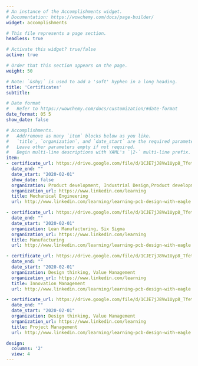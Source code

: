 ```yaml
---
# An instance of the Accomplishments widget.
# Documentation: https://wowchemy.com/docs/page-builder/
widget: accomplishments

# This file represents a page section.
headless: true

# Activate this widget? true/false
active: true

# Order that this section appears on the page.
weight: 50

# Note: `&shy;` is used to add a 'soft' hyphen in a long heading.
title: 'Certificates'
subtitle:

# Date format
#   Refer to https://wowchemy.com/docs/customization/#date-format
date_format: 05 5
show_date: false

# Accomplishments.
#   Add/remove as many `item` blocks below as you like.
#   `title`, `organization`, and `date_start` are the required parameters.
#   Leave other parameters empty if not required.
#   Begin multi-line descriptions with YAML's `|2-` multi-line prefix.
item:
- certificate_url: https://drive.google.com/file/d/1CJE7jJ8Vw1Uyp8_Tfet6tnepJrx90CBW/view?usp=sharing
  date_end: ""
  date_start: "2020-02-01"
  show_date: false
  organization: Product development, Industrial Design,Product development, Industrial Design Product development, Industrial Design Product development, Industrial Design Product development, Industrial Design
  organization_url: https://www.linkedin.com/learning
  title: Mechanical Engineering
  url: http://www.linkedin.com/learning/learning-pcb-design-with-eagle

- certificate_url: https://drive.google.com/file/d/1CJE7jJ8Vw1Uyp8_Tfet6tnepJrx90CBW/view?usp=sharing
  date_end: ""
  date_start: "2020-02-01"
  organization: Lean Manufacturing, Six Sigma
  organization_url: https://www.linkedin.com/learning
  title: Manufacturing
  url: http://www.linkedin.com/learning/learning-pcb-design-with-eagle

- certificate_url: https://drive.google.com/file/d/1CJE7jJ8Vw1Uyp8_Tfet6tnepJrx90CBW/view?usp=sharing
  date_end: ""
  date_start: "2020-02-01"
  organization: Design thinking, Value Management
  organization_url: https://www.linkedin.com/learning
  title: Innovation Management
  url: http://www.linkedin.com/learning/learning-pcb-design-with-eagle

- certificate_url: https://drive.google.com/file/d/1CJE7jJ8Vw1Uyp8_Tfet6tnepJrx90CBW/view?usp=sharing
  date_end: ""
  date_start: "2020-02-01"
  organization: Design thinking, Value Management
  organization_url: https://www.linkedin.com/learning
  title: Project Management
  url: http://www.linkedin.com/learning/learning-pcb-design-with-eagle

design:
  columns: '2' 
  view: 4
---
```

